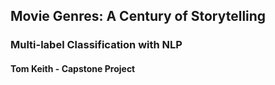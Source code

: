 ## Movie Genres: A Century of Storytelling

### Multi-label Classification with NLP

#### Tom Keith - Capstone Project

